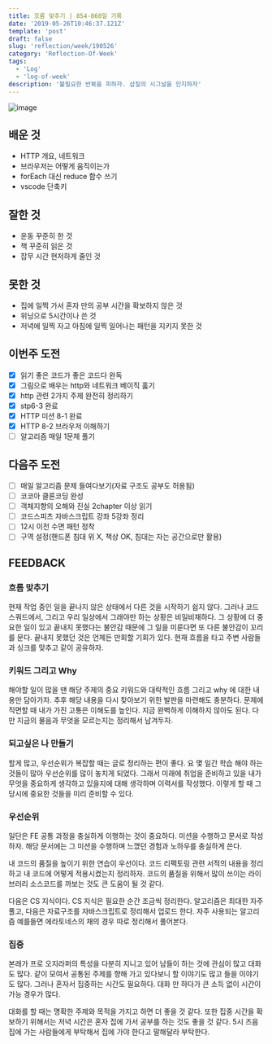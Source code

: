 ```yaml
---
title: 흐름 맞추기 | 854-860일 기록
date: '2019-05-26T10:46:37.121Z'
template: 'post'
draft: false
slug: 'reflection/week/190526'
category: 'Reflection-Of-Week'
tags:
  - 'Log'
  - 'log-of-week'
description: '불필요한 반복을 피하자. 삽질의 시그널을 인지하자'
---
```


![image](https://user-images.githubusercontent.com/35516239/58388207-ca3c4100-8056-11e9-9d52-ad13587ddb55.png)

## 배운 것

- HTTP 개요, 네트워크
- 브라우저는 어떻게 움직이는가
- forEach 대신 reduce 함수 쓰기
- vscode 단축키

## 잘한 것

- 운동 꾸준히 한 것
- 책 꾸준히 읽은 것
- 잡무 시간 현저하게 줄인 것

## 못한 것

- 집에 일찍 가서 혼자 만의 공부 시간을 확보하지 않은 것
- 위닝으로 5시간이나 쓴 것
- 저녁에 일찍 자고 아침에 일찍 일어나는 패턴을 지키지 못한 것

## 이번주 도전

- [x] 읽기 좋은 코드가 좋은 코드다 완독
- [x] 그림으로 배우는 http와 네트워크 베이직 훓기
- [x] http 관련 2가지 주제 완전히 정리하기
- [x] stp6-3 완료
- [x] HTTP 미션 8-1 완료
- [x] HTTP 8-2 브라우저 이해하기
- [ ] 알고리즘 매일 1문제 풀기

## 다음주 도전

- [ ] 매일 알고리즘 문제 들여다보기(자료 구조도 공부도 허용됨)
- [ ] 코코아 클론코딩 완성
- [ ] 객체지향의 오해와 진실 2chapter 이상 읽기
- [ ] 코드스피츠 자바스크립트 강좌 5강좌 정리
- [ ] 12시 이전 수면 패턴 정착
- [ ] 구역 설정(핸드폰 침대 위 X, 책상 OK, 침대는 자는 공간으로만 활용)

## FEEDBACK

### 흐름 맞추기

현재 작업 중인 일을 끝나지 않은 상태에서 다른 것을 시작하기 쉽지 않다. 그러나 코드스쿼드에서, 그리고 우리 일상에서 그래야만 하는 상황은 비일비재하다. 그 상황에 더 중요한 일이 있고 끝내지 못했다는 불안감 때문에 그 일을 미룬다면 또 다른 불안감이 꼬리를 문다. 끝내지 못했던 것은 언제든 만회할 기회가 있다. 현재 흐름을 타고 주변 사람들과 싱크를 맞추고 같이 공유하자.

### 키워드 그리고 Why

해야할 일이 많을 땐 해당 주제의 중요 키워드와 대략적인 흐름 그리고 why 에 대한 내용만 담아가자. 추후 해당 내용을 다시 찾아보기 위한 발판을 마련해도 충분하다. 문제에 직면할 때 내가 가진 고통은 이해도를 높인다. 지금 완벽하게 이해하지 않아도 된다. 다만 지금의 물음과 무엇을 모르는지는 정리해서 남겨두자.

### 되고싶은 나 만들기

할게 많고, 우선순위가 복잡할 때는 글로 정리하는 편이 좋다. 요 몇 일간 학습 해야 하는 것들이 많아 우선순위를 많이 놓치게 되었다. 그래서 미래에 취업을 준비하고 있을 내가 무엇을 중요하게 생각하고 있을지에 대해 생각하며 이력서를 작성했다. 이렇게 할 때 그 당시에 중요한 것들을 미리 준비할 수 있다.

### 우선순위

일단은 FE 공통 과정을 충실하게 이행하는 것이 중요하다. 미션을 수행하고 문서로 작성하자. 해당 문서에는 그 미션을 수행하며 느꼈던 경험과 노하우를 충실하게 쓴다.

내 코드의 품질을 높이기 위한 연습이 우선이다. 코드 리펙토링 관련 서적의 내용을 정리하고 내 코드에 어떻게 적용시켰는지 정리하자. 코드의 품질을 위해서 많이 쓰이는 라이브러리 소스코드를 까보는 것도 큰 도움이 될 것 같다.

다음은 CS 지식이다. CS 지식은 필요한 순간 조금씩 정리한다. 알고리즘은 최대한 자주 풀고, 다음은 자료구조를 자바스크립트로 정리해서 업로드 한다. 자주 사용되는 알고리즘 예를들면 에라토네스의 채의 경우 따로 정리해서 풀어본다.

### 집중

본래가 프로 오지라퍼의 특성을 다분히 지니고 있어 남들이 하는 것에 관심이 많고 대화도 많다. 같이 모여서 공통된 주제를 향해 가고 있다보니 할 이야기도 많고 들을 이야기도 많다. 그러나 혼자서 집중하는 시간도 필요하다. 대화 만 하다가 큰 소득 없이 시간이 가능 경우가 많다.

대화를 할 때는 명확한 주제와 목적을 가지고 하면 더 좋을 것 같다. 또한 집중 시간을 확보하기 위해서는 저녁 시간은 혼자 집에 가서 공부를 하는 것도 좋을 것 같다. 5시 즈음 집에 가는 사람들에게 부탁해서 집에 가야 한다고 말해달라 부탁한다.
